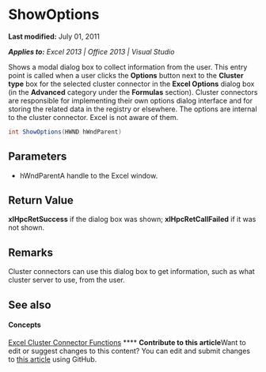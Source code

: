 
# ShowOptions

 **Last modified:** July 01, 2011

 _**Applies to:** Excel 2013 | Office 2013 | Visual Studio_

Shows a modal dialog box to collect information from the user. This entry point is called when a user clicks the  **Options** button next to the **Cluster type** box for the selected cluster connector in the **Excel Options** dialog box (in the **Advanced** category under the **Formulas** section). Cluster connectors are responsible for implementing their own options dialog interface and for storing the related data in the registry or elsewhere. The options are internal to the cluster connector. Excel is not aware of them.


```C#
int ShowOptions(HWND hWndParent)
```


## Parameters


- hWndParentA handle to the Excel window.
    

## Return Value

 **xlHpcRetSuccess** if the dialog box was shown; **xlHpcRetCallFailed** if it was not shown.


## Remarks

Cluster connectors can use this dialog box to get information, such as what cluster server to use, from the user.


## See also


#### Concepts


 [Excel Cluster Connector Functions](65927ef9-29f7-499a-a1c1-6f672c09bb6b.md)
****   **Contribute to this article**Want to edit or suggest changes to this content? You can edit and submit changes to  [this article](https://github.com/jhershey00/VBA_Excel_Test/OpenXMLCon/articles/51acac58-ec39-488f-979c-1887dc2ab94b.md) using GitHub.

